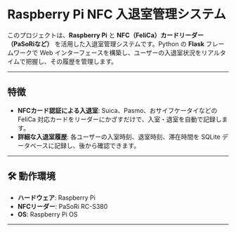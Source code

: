 # Raspberry Pi NFC 入退室管理システム

このプロジェクトは、**Raspberry Pi** と **NFC（FeliCa）カードリーダー（PaSoRiなど）** を活用した入退室管理システムです。Python の **Flask** フレームワークで Web インターフェースを構築し、ユーザーの入退室状況をリアルタイムで把握し、その履歴を管理します。

---

## 特徴

* **NFCカード認証による入退室**: Suica、Pasmo、おサイフケータイなどの FeliCa 対応カードをリーダーにかざすだけで、入室・退室を自動で記録します。
* **詳細な入退室履歴**: 各ユーザーの入室時刻、退室時刻、滞在時間を SQLite データベースに記録し、後から確認できます。

---

## 🛠️ 動作環境

* **ハードウェア**: Raspberry Pi
* **NFCリーダー**: PaSoRi RC-S380
* **OS**: Raspberry Pi OS

---

